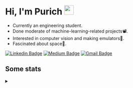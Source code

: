 <h1 align="left">Hi, I'm Purich
<img src="https://media.giphy.com/media/hvRJCLFzcasrR4ia7z/giphy.gif" width="30px"/></h1>

* Currently an engineering student.
* Done moderate of machine-learning-related projects:film_projector:.
* Interested in computer vision and making emulators:space_invader:.
* Fascinated about space:milky_way:.

[![Linkedin Badge](https://img.shields.io/badge/-Purich-blue?style=flat-square&logo=Linkedin&logoColor=white&link=https://www.linkedin.com/in/purich-siritip-16b3b3255/)](https://www.linkedin.com/in/purich-siritip-16b3b3255) [![Medium Badge](https://img.shields.io/badge/-@purich-gray?style=flat-square&labelColor=000000&logo=Medium&link=https://medium.com/@phuritsiritip)](https://medium.com/@phuritsiritip)
[![Gmail Badge](https://img.shields.io/badge/-mark.phurit@gmail.com-c14438?style=flat-square&logo=Gmail&logoColor=white&link=mailto:mark.phurit@gmail.com)](mailto:mark.phurit@gmail.com)

## Some stats

<details>
  <summary></summary>
  
  <!--START_SECTION:waka-->
**I'm an Early 🐤** 

```text
🌞 Morning                180 commits         ███████░░░░░░░░░░░░░░░░░░   28.80 % 
🌆 Daytime                197 commits         ████████░░░░░░░░░░░░░░░░░   31.52 % 
🌃 Evening                206 commits         ████████░░░░░░░░░░░░░░░░░   32.96 % 
🌙 Night                  42 commits          ██░░░░░░░░░░░░░░░░░░░░░░░   06.72 % 
```


📊 **This Week I Spent My Time On** 

```text
💬 Programming Languages: 
No Activity Tracked This Week

🐱‍💻 Projects: 
No Activity Tracked This Week
```


<!--END_SECTION:waka-->

  <!--START_SECTION:waka-simple-->

```text
From: 19 January 2023 - To: 04 April 2023

Total Time: 26 hrs 57 mins

Python       23 hrs 13 mins  █████████████████████▓░░░   86.18 %
C++          1 hr 38 mins    █▓░░░░░░░░░░░░░░░░░░░░░░░   06.09 %
YAML         50 mins         ▓░░░░░░░░░░░░░░░░░░░░░░░░   03.13 %
Markdown     32 mins         ▓░░░░░░░░░░░░░░░░░░░░░░░░   02.02 %
Git Config   8 mins          ░░░░░░░░░░░░░░░░░░░░░░░░░   00.52 %
Other        7 mins          ░░░░░░░░░░░░░░░░░░░░░░░░░   00.44 %
```

<!--END_SECTION:waka-simple-->

  <!--![Anurag's GitHub stats](https://github-readme-stats.vercel.app/api?username=vikimark&show_icons=true&theme=gruvbox_light)-->
  
</details>

<!--
**vikimark/vikimark** is a ✨ _special_ ✨ repository because its `README.md` (this file) appears on your GitHub profile.

Here are some ideas to get you started:

- 🔭 I’m currently working on ...
- 🌱 I’m currently learning ...
- 👯 I’m looking to collaborate on ...
- 🤔 I’m looking for help with ...
- 💬 Ask me about ...
- 📫 How to reach me: ...
- 😄 Pronouns: ...
- ⚡ Fun fact: ...
-->
